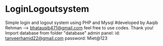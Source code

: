 # LoginLogoutsystem
Simple login and logout system using PHP and Mysql #developed by Aaqib Rehman --> bhatauqib471@gmail.com feel free to use codes. Thank you! Import database from folder "database"
admin panel:
id: tanveerhamid22@gmail.com
password: Miet@123
